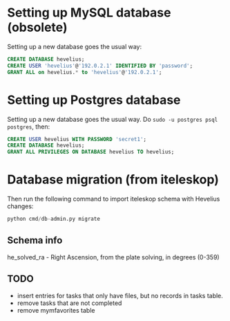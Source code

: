 # Setting up MySQL database (obsolete)

Setting up a new database goes the usual way:

```sql
CREATE DATABASE hevelius;
CREATE USER 'hevelius'@'192.0.2.1' IDENTIFIED BY 'password';
GRANT ALL on hevelius.* to 'hevelius'@'192.0.2.1';
```

# Setting up Postgres database

Setting up a new database goes the usual way. Do `sudo -u postgres psql postgres`, then:

```sql
CREATE USER hevelius WITH PASSWORD 'secret1';
CREATE DATABASE hevelius;
GRANT ALL PRIVILEGES ON DATABASE hevelius TO hevelius;
```

# Database migration (from iteleskop)

Then run the following command to import iteleskop schema with Hevelius changes:

```python
python cmd/db-admin.py migrate
```

## Schema info

he_solved_ra - Right Ascension, from the plate solving, in degrees (0-359)

## TODO

- insert entries for tasks that only have files, but no records in tasks table.
- remove tasks that are not completed
- remove mymfavorites table
